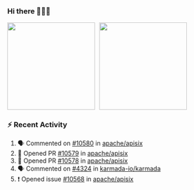 ### Hi there 👋👋👋

<div style="display: flex; gap: 10px;">
  <img height="200px" src="https://github-readme-stats.vercel.app/api?username=Vacant2333&show_icons=true&theme=flag-india&count_private=true&hide_rank=true&include_all_commits=true">
  <img height="200px" src="https://github-readme-stats.vercel.app/api/top-langs/?username=Vacant2333&layout=donut">
</div>

### :zap: Recent Activity

<!--START_SECTION:activity-->
1. 🗣 Commented on [#10580](https://github.com/apache/apisix/issues/10580#issuecomment-1835613592) in [apache/apisix](https://github.com/apache/apisix)
2. 💪 Opened PR [#10579](https://github.com/apache/apisix/pull/10579) in [apache/apisix](https://github.com/apache/apisix)
3. 💪 Opened PR [#10578](https://github.com/apache/apisix/pull/10578) in [apache/apisix](https://github.com/apache/apisix)
4. 🗣 Commented on [#4324](https://github.com/karmada-io/karmada/pull/4324#issuecomment-1834091031) in [karmada-io/karmada](https://github.com/karmada-io/karmada)
5. ❗ Opened issue [#10568](https://github.com/apache/apisix/issues/10568) in [apache/apisix](https://github.com/apache/apisix)
<!--END_SECTION:activity-->
